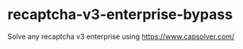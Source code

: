 # recaptcha-v3-enterprise-bypass
Solve any recaptcha v3 enterprise using https://www.capsolver.com/



                                                                                                                                                   